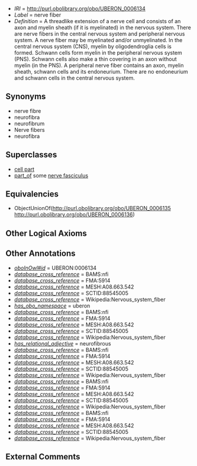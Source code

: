  * *IRI* = http://purl.obolibrary.org/obo/UBERON_0006134
 * *Label* = nerve fiber
 * *Definition* = A threadlike extension of a nerve cell and consists of an axon and myelin sheath (if it is myelinated) in the nervous system. There are nerve fibers in the central nervous system and peripheral nervous system. A nerve fiber may be myelinated and/or unmyelinated. In the central nervous system (CNS), myelin by oligodendroglia cells is formed. Schwann cells form myelin in the peripheral nervous system (PNS). Schwann cells also make a thin covering in an axon without myelin (in the PNS). A peripheral nerve fiber contains an axon, myelin sheath, schwann cells and its endoneurium. There are no endoneurium and schwann cells in the central nervous system.

## Synonyms

 * nerve fibre
 * neurofibra
 * neurofibrum
 * Nerve fibers
 * neurofibra

## Superclasses

 * [cell part](../../UBERON/70/UBERON_0000470.md)
 * [part_of](../../BFO/50/BFO_0000050.md) some [nerve fasciculus](../../UBERON/19/UBERON_0001019.md)

## Equivalencies

 * ObjectUnionOf(<http://purl.obolibrary.org/obo/UBERON_0006135> <http://purl.obolibrary.org/obo/UBERON_0006136>)

## Other Logical Axioms


## Other Annotations

 * *[oboInOwl#id](../../id/oboInOwl#id.md)* = UBERON:0006134
 * *[database_cross_reference](../../ef/oboInOwl#hasDbXref.md)* = BAMS:nfi
 * *[database_cross_reference](../../ef/oboInOwl#hasDbXref.md)* = FMA:5914
 * *[database_cross_reference](../../ef/oboInOwl#hasDbXref.md)* = MESH:A08.663.542
 * *[database_cross_reference](../../ef/oboInOwl#hasDbXref.md)* = SCTID:88545005
 * *[database_cross_reference](../../ef/oboInOwl#hasDbXref.md)* = Wikipedia:Nervous_system_fiber
 * *[has_obo_namespace](../../ce/oboInOwl#hasOBONamespace.md)* = uberon
 * *[database_cross_reference](../../ef/oboInOwl#hasDbXref.md)* = BAMS:nfi
 * *[database_cross_reference](../../ef/oboInOwl#hasDbXref.md)* = FMA:5914
 * *[database_cross_reference](../../ef/oboInOwl#hasDbXref.md)* = MESH:A08.663.542
 * *[database_cross_reference](../../ef/oboInOwl#hasDbXref.md)* = SCTID:88545005
 * *[database_cross_reference](../../ef/oboInOwl#hasDbXref.md)* = Wikipedia:Nervous_system_fiber
 * *[has_relational_adjective](../../UBPROP/07/UBPROP_0000007.md)* = neurofibrous
 * *[database_cross_reference](../../ef/oboInOwl#hasDbXref.md)* = BAMS:nfi
 * *[database_cross_reference](../../ef/oboInOwl#hasDbXref.md)* = FMA:5914
 * *[database_cross_reference](../../ef/oboInOwl#hasDbXref.md)* = MESH:A08.663.542
 * *[database_cross_reference](../../ef/oboInOwl#hasDbXref.md)* = SCTID:88545005
 * *[database_cross_reference](../../ef/oboInOwl#hasDbXref.md)* = Wikipedia:Nervous_system_fiber
 * *[database_cross_reference](../../ef/oboInOwl#hasDbXref.md)* = BAMS:nfi
 * *[database_cross_reference](../../ef/oboInOwl#hasDbXref.md)* = FMA:5914
 * *[database_cross_reference](../../ef/oboInOwl#hasDbXref.md)* = MESH:A08.663.542
 * *[database_cross_reference](../../ef/oboInOwl#hasDbXref.md)* = SCTID:88545005
 * *[database_cross_reference](../../ef/oboInOwl#hasDbXref.md)* = Wikipedia:Nervous_system_fiber
 * *[database_cross_reference](../../ef/oboInOwl#hasDbXref.md)* = BAMS:nfi
 * *[database_cross_reference](../../ef/oboInOwl#hasDbXref.md)* = FMA:5914
 * *[database_cross_reference](../../ef/oboInOwl#hasDbXref.md)* = MESH:A08.663.542
 * *[database_cross_reference](../../ef/oboInOwl#hasDbXref.md)* = SCTID:88545005
 * *[database_cross_reference](../../ef/oboInOwl#hasDbXref.md)* = Wikipedia:Nervous_system_fiber

## External Comments

